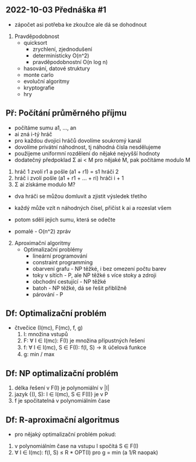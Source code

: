2022-10-03
Přednáška #1
------------


- zápočet asi potřeba ke zkoužce ale dá se dohodnout



1. Pravděpodobnost
	- quicksort
		+ zrychlení, zjednodušení
		+ deterministicky O(n^2)
		+ pravděpodobnostní O(n log n)
	- hasování, datové struktury
	- monte carlo
	- evoluční algoritmy
	- kryptografie
	- hry
	

Př: Počítání průměrného příjmu
------------------------------
- počítáme sumu a1, ..., an
- ai zná i-tý hráč
- pro každou dvojici hráčů dovolíme soukromý kanál
- dovolíme privátní náhodnost, tj náhodná čísla nesdělujeme
- použijeme uniformní rozdělení do nějaké nejvyšší hodnoty
- dodatečný předpoklad Σ ai < M pro nějaké M, pak počítáme modulo M

1. hráč 1 zvolí r1 a pošle (a1 + r1) = s1 hráči 2
2. hráč i zvolí pošle (a1 + r1 + ... + ri) hráči i + 1
3. Σ ai získáme modulo M?
	
- dva hráči se můžou domluvit a zjistit výsledek třetího

- každý může vzít n náhodných čísel, přičíst k ai a rozeslat všem
- potom sdělí jejich sumu, která se odečte
- pomalé - O(n^2) zpráv



2. Aproximační algoritmy
	- Optimalizační problémy
		+ lineární programování
		+ constraint programming
		+ obarvení grafu - NP těžké, i bez omezení počtu barev
		+ toky v sítích - P, ale NP těžké s více stoky a zdroji
		+ obchodní cestující - NP těžké
		+ batoh - NP těžké, dá se řešit přibližně
		+ párování - P


Df: Optimalizační problém
-------------------------
- čtvečice (I(mc), F(mc), f, g)
	1. I: množina vstupů
	2. F: ∀ I ∈ I(mc): F(I) je množina přípustných řešení
	3. f: ∀ I ∈ I(mc), S ∈ F(I): f(I, S) -> ℝ účelová funkce 
	4. g: min / max
	

Df: NP optimalizační problém
----------------------------
1. délka řešení v F(I) je polynomiální v |I|
2. jazyk {(I, S): I ∈ I(mc), S ∈ F(I)} je v P
3. f je spočitatelná v polynomiálním čase


Df: R-aproximační algoritmus
----------------------------
- pro nějaký optimalizační problém pokud:
1. v polynomiálním čase na vstupu I spočítá S ∈ F(I)
2. ∀ I ∈ I(mc): f(I, S) ≤ R * OPT(I) pro g = min (a 1/R naopak)
